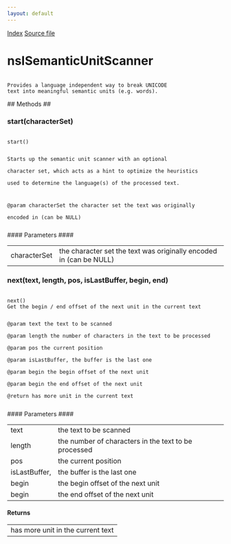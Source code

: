 ```yaml
---
layout: default
---
```

<div id='links'><a href="../index.html">Index</a>
<a href="http://dxr.mozilla.org/mozilla-central/source/intl/lwbrk/nsISemanticUnitScanner.idl">Source file</a>
</div>

# nsISemanticUnitScanner #
<code>  
Provides a language independent way to break UNICODE  
text into meaningful semantic units (e.g. words).  
  
</code>
## Methods ##

### start(characterSet) ###
<code>  
start()  
  
Starts up the semantic unit scanner with an optional  
character set, which acts as a hint to optimize the heuristics  
used to determine the language(s) of the processed text.  
  
@param characterSet the character set the text was originally  
                    encoded in (can be NULL)  
  
</code>
#### Parameters ####

<table>

<tr>
<td>characterSet</td>
<td>the character set the text was originally  
                    encoded in (can be NULL)  
</td>
</tr>

</table>

### next(text, length, pos, isLastBuffer, begin, end) ###
<code>  
next()  
Get the begin / end offset of the next unit in the current text  
  
@param text the text to be scanned  
@param length the number of characters in the text to be processed  
@param pos the current position  
@param isLastBuffer, the buffer is the last one  
@param begin the begin offset of the next unit   
@param begin the end offset of the next unit   
@return has more unit in the current text  
  
</code>
#### Parameters ####

<table>

<tr>
<td>text</td>
<td>the text to be scanned  
</td>
</tr>

<tr>
<td>length</td>
<td>the number of characters in the text to be processed  
</td>
</tr>

<tr>
<td>pos</td>
<td>the current position  
</td>
</tr>

<tr>
<td>isLastBuffer,</td>
<td>the buffer is the last one  
</td>
</tr>

<tr>
<td>begin</td>
<td>the begin offset of the next unit   
</td>
</tr>

<tr>
<td>begin</td>
<td>the end offset of the next unit   
</td>
</tr>

</table>

#### Returns ####

<table>

<tr>
<td>has more unit in the current text  
</td>
</tr>

</table>
